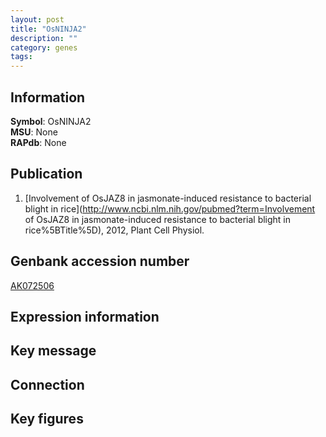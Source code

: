 ```yaml
---
layout: post
title: "OsNINJA2"
description: ""
category: genes
tags: 
---
```


## Information
__Symbol__: OsNINJA2  
__MSU__: None  
__RAPdb__: None  

## Publication
1. [Involvement of OsJAZ8 in jasmonate-induced resistance to bacterial blight in rice](http://www.ncbi.nlm.nih.gov/pubmed?term=Involvement of OsJAZ8 in jasmonate-induced resistance to bacterial blight in rice%5BTitle%5D), 2012, Plant Cell Physiol.

## Genbank accession number
[AK072506](http://www.ncbi.nlm.nih.gov/nuccore/AK072506)  

## Expression information

## Key message

## Connection

## Key figures


